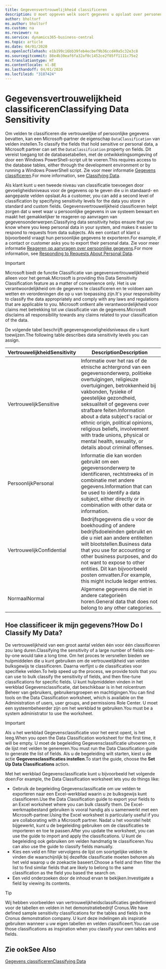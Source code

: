 ```yaml
---
title: Gegevensvertrouwelijkheid classificeren
description: U moet opgeven welk soort gegevens u opslaat over personen zodat u kunt reageren op aanvragen van gegevensonderwerpen.
author: bholtorf
ms.author: bholtorf
ms.custom: na
ms.reviewer: na
ms.service: dynamics365-business-central
ms.topic: article
ms.date: 04/01/2020
ms.openlocfilehash: e1b199c16bb39feb4ecbef9b36ccd49a5c32e3c8
ms.sourcegitcommit: 88e4b30eaf6fa32af0c1452ce2f85ff1111c75e2
ms.translationtype: HT
ms.contentlocale: nl-BE
ms.lasthandoff: 04/01/2020
ms.locfileid: "3187424"
---
```

# <a name="classifying-data-sensitivity"></a><span data-ttu-id="61510-103">Gegevensvertrouwelijkheid classificeren</span><span class="sxs-lookup"><span data-stu-id="61510-103">Classifying Data Sensitivity</span></span>
<span data-ttu-id="61510-104">Om velden te classificeren die vertrouwelijke of persoonlijke gegevens bevatten, kan een Microsoft-partner de eigenschap ```DataClassification``` van velden instellen.</span><span class="sxs-lookup"><span data-stu-id="61510-104">To classify the fields that hold sensitive or personal data, a Microsoft partner can set the ```DataClassification``` property on fields.</span></span> <span data-ttu-id="61510-105">Dit vereist toegang tot de databasetabellen, met de ontwikkelingsomgeving of door een Windows PowerShell-script uit te voeren.</span><span class="sxs-lookup"><span data-stu-id="61510-105">This requires access to the database tables, either through the development environment or by running a Windows PowerShell script.</span></span> <span data-ttu-id="61510-106">Zie voor meer informatie [Gegevens classificeren](/dynamics365/business-central/dev-itpro/developer/devenv-classifying-data).</span><span class="sxs-lookup"><span data-stu-id="61510-106">For more information, see [Classifying Data](/dynamics365/business-central/dev-itpro/developer/devenv-classifying-data).</span></span>  

<span data-ttu-id="61510-107">Als klant kunt u een tweede niveau van classificatie toevoegen door gevoeligheidsniveaus voor de gegevens op te geven die u in standaard- en aangepaste velden opslaat.</span><span class="sxs-lookup"><span data-stu-id="61510-107">As a customer, you can add a second level of classification by specifying sensitivity levels for the data you store in standard and custom fields.</span></span> <span data-ttu-id="61510-108">Gegevensvertrouwelijkheid classificeren helpt zorgen dat u weet waar u persoonlijke gegevens in uw systeem bewaart en maakt het gemakkelijker te reageren op aanvragen van gegevensonderwerpen.</span><span class="sxs-lookup"><span data-stu-id="61510-108">Classifying data sensitivity helps ensure that you know where you keep personal data in your system, and makes it easier to respond to requests from data subjects.</span></span> <span data-ttu-id="61510-109">Als een contact of klant u bijvoorbeeld vraagt hun persoonlijke gegevens te exporteren.</span><span class="sxs-lookup"><span data-stu-id="61510-109">For example, if a contact or customer asks you to export their personal data.</span></span> <span data-ttu-id="61510-110">Zie voor meer informatie [Reageren op aanvragen over persoonlijke gegevens](admin-responding-to-requests-about-personal-data.md).</span><span class="sxs-lookup"><span data-stu-id="61510-110">For more information, see [Responding to Requests About Personal Data](admin-responding-to-requests-about-personal-data.md).</span></span>

> [!Important]
> <span data-ttu-id="61510-111">Microsoft biedt de functie Classificatie van gegevensvertrouwelijkheid alleen voor het gemak.</span><span class="sxs-lookup"><span data-stu-id="61510-111">Microsoft is providing this Data Sensitivity Classification feature as a matter of convenience only.</span></span> <span data-ttu-id="61510-112">Het is uw verantwoordelijkheid om de gegevens te classificeren en te voldoen aan wetten en verordeningen die op u van toepassing zijn.</span><span class="sxs-lookup"><span data-stu-id="61510-112">It's your responsibility to classify the data appropriately and comply with any laws and regulations that are applicable to you.</span></span> <span data-ttu-id="61510-113">Microsoft ontkent alle verantwoordelijkheid voor claims met betrekking tot uw classificatie van de gegevens.</span><span class="sxs-lookup"><span data-stu-id="61510-113">Microsoft disclaims all responsibility towards any claims related to your classification of the data.</span></span>  

<span data-ttu-id="61510-114">De volgende tabel beschrijft gegevensgevoeligheidsniveaus die u kunt toewijzen.</span><span class="sxs-lookup"><span data-stu-id="61510-114">The following table describes data sensitivity levels you can assign.</span></span>

|<span data-ttu-id="61510-115">Vertrouwelijkheid</span><span class="sxs-lookup"><span data-stu-id="61510-115">Sensitivity</span></span>|<span data-ttu-id="61510-116">Description</span><span class="sxs-lookup"><span data-stu-id="61510-116">Description</span></span>|
|----|----|
|<span data-ttu-id="61510-117">Vertrouwelijk</span><span class="sxs-lookup"><span data-stu-id="61510-117">Sensitive</span></span> | <span data-ttu-id="61510-118">Informatie over het ras of de etnische achtergrond van een gegevensonderwerp, politieke overtuigingen, religieuze overtuigingen, betrokkenheid bij vakbonden, fysieke of geestelijke gezondheid, seksualiteit of gegevens over strafbare feiten.</span><span class="sxs-lookup"><span data-stu-id="61510-118">Information about a data subject's racial or ethnic origin, political opinions, religious beliefs, involvement with trade unions, physical or mental health, sexuality, or details about criminal offenses.</span></span> |
|<span data-ttu-id="61510-119">Persoonlijk</span><span class="sxs-lookup"><span data-stu-id="61510-119">Personal</span></span> | <span data-ttu-id="61510-120">Informatie die kan worden gebruikt om een gegevensonderwerp te identificeren, rechtstreeks of in combinatie met andere gegevens.</span><span class="sxs-lookup"><span data-stu-id="61510-120">Information that can be used to identify a data subject, either directly or in combination with other data or information.</span></span>|
|<span data-ttu-id="61510-121">Vertrouwelijk</span><span class="sxs-lookup"><span data-stu-id="61510-121">Confidential</span></span> | <span data-ttu-id="61510-122">Bedrijfsgegevens die u voor de boekhouding of andere bedrijfsdoeleinden gebruikt en die u niet aan andere entiteiten wilt blootstellen.</span><span class="sxs-lookup"><span data-stu-id="61510-122">Business data that you use for accounting or other business purposes, and do not want to expose to other entities.</span></span> <span data-ttu-id="61510-123">Dit kan bijvoorbeeld posten omvatten.</span><span class="sxs-lookup"><span data-stu-id="61510-123">For example, this might include ledger entries.</span></span>|
|<span data-ttu-id="61510-124">Normaal</span><span class="sxs-lookup"><span data-stu-id="61510-124">Normal</span></span> | <span data-ttu-id="61510-125">Algemene gegevens die niet in andere categorieën horen.</span><span class="sxs-lookup"><span data-stu-id="61510-125">General data that does not belong to any other categories.</span></span>|

## <a name="how-do-i-classify-my-data"></a><span data-ttu-id="61510-126">Hoe classificeer ik mijn gegevens?</span><span class="sxs-lookup"><span data-stu-id="61510-126">How Do I Classify My Data?</span></span>
<span data-ttu-id="61510-127">De vertrouwelijkheid van een groot aantal velden één voor één classificeren zou lang duren.</span><span class="sxs-lookup"><span data-stu-id="61510-127">Classifying the sensitivity of a large number of fields one-by-one would take a long time.</span></span> <span data-ttu-id="61510-128">Om het proces te versnellen bieden we hulpmiddelen die u kunt gebruiken om de vertrouwelijkheid van velden bulksgewijs te classificeren. Daarna verfijnt u de classificaties voor specifieke velden.</span><span class="sxs-lookup"><span data-stu-id="61510-128">To help speed up the process, we provide tools that you can use to bulk classify the sensitivity of fields, and then fine-tune classifications for specific fields.</span></span> <span data-ttu-id="61510-129">U kunt hulpmiddelen vinden in het werkblad Gegevensclassificatie, dat beschikbaar is in het rolcentrum Beheer van gebruikers, gebruikersgroepen en machtigingen.</span><span class="sxs-lookup"><span data-stu-id="61510-129">You can find tools on the Data Classification worksheet, which is available on the Administration of users, user groups, and permissions Role Center.</span></span> <span data-ttu-id="61510-130">U moet een systeembeheerder zijn om het werkblad te gebruiken.</span><span class="sxs-lookup"><span data-stu-id="61510-130">You must be a system administrator to use the worksheet.</span></span>

> [!Important]
> <span data-ttu-id="61510-131">Als u het werkblad Gegevensclassificatie voor het eerst opent, is het leeg.</span><span class="sxs-lookup"><span data-stu-id="61510-131">When you open the Data Classification worksheet for the first time, it will be empty.</span></span> <span data-ttu-id="61510-132">U moet de begeleiding Gegevensclassificatie uitvoeren om de lijst met velden te genereren.</span><span class="sxs-lookup"><span data-stu-id="61510-132">You must run the Data Classification guide to generate the list of fields.</span></span> <span data-ttu-id="61510-133">Als u de begeleiding wilt starten, kiest u de actie **Gegevensclassificaties instellen**.</span><span class="sxs-lookup"><span data-stu-id="61510-133">To start the guide, choose the **Set Up Data Classifications** action.</span></span>

<span data-ttu-id="61510-134">Met het werkblad Gegevensclassificatie kunt u bijvoorbeeld het volgende doen:</span><span class="sxs-lookup"><span data-stu-id="61510-134">For example, the Data Classification worksheet lets you do things like:</span></span>  

* <span data-ttu-id="61510-135">Gebruik de begeleiding Gegevensclassificatie om uw velden te exporteren naar een Excel-werkblad waarin u ze bulksgewijs kunt classificeren.</span><span class="sxs-lookup"><span data-stu-id="61510-135">Use the Data Classification guide to export your fields to an Excel worksheet where you can bulk classify them.</span></span> <span data-ttu-id="61510-136">De Excel-werkmapbestand gebruiken is vooral handig als u samenwerkt met een Microsoft-partner.</span><span class="sxs-lookup"><span data-stu-id="61510-136">Using the Excel worksheet is particularly useful if you are collaborating with a Microsoft partner.</span></span> <span data-ttu-id="61510-137">Nadat u het voorstel hebt bijgewerkt, kunt u de begeleiding gebruiken om de classificaties te importeren en toe te passen.</span><span class="sxs-lookup"><span data-stu-id="61510-137">After you update the worksheet, you can use the guide to import and apply the classifications.</span></span> <span data-ttu-id="61510-138">U kunt de begeleiding ook gebruiken om velden handmatig te classificeren.</span><span class="sxs-lookup"><span data-stu-id="61510-138">You can also use the guide to classify fields manually.</span></span>  
* <span data-ttu-id="61510-139">Kies een veld en filter vervolgens de lijst om soortgelijke velden te vinden die waarschijnlijk bij dezelfde classificatie moeten behoren als het veld waarop u de zoekactie baseert.</span><span class="sxs-lookup"><span data-stu-id="61510-139">Choose a field and then filter the list to find similar fields that are likely to belong to the same classification as the field you based the search on.</span></span>  
* <span data-ttu-id="61510-140">Een veld onderzoeken door de inhoud ervan te bekijken.</span><span class="sxs-lookup"><span data-stu-id="61510-140">Investigate a field by viewing its contents.</span></span>  

> [!Tip]
> <span data-ttu-id="61510-141">Wij hebben voorbeelden van vertrouwelijkheidsclassificaties gedefinieerd voor de tabellen en velden in het demonstratiebedrijf Cronus.</span><span class="sxs-lookup"><span data-stu-id="61510-141">We have defined sample sensitivity classifications for the tables and fields in the Cronus demonstration company.</span></span> <span data-ttu-id="61510-142">U kunt deze indelingen als inspiratie gebruiken wanneer u uw eigen tabellen en velden classificeert.</span><span class="sxs-lookup"><span data-stu-id="61510-142">You can use those classifications as inspiration when you classify your own tables and fields.</span></span>

## <a name="see-also"></a><span data-ttu-id="61510-143">Zie ook</span><span class="sxs-lookup"><span data-stu-id="61510-143">See Also</span></span>

[<span data-ttu-id="61510-144">Gegevens classificeren</span><span class="sxs-lookup"><span data-stu-id="61510-144">Classifying Data</span></span>](/dynamics365/business-central/dev-itpro/developer/devenv-classifying-data)  
